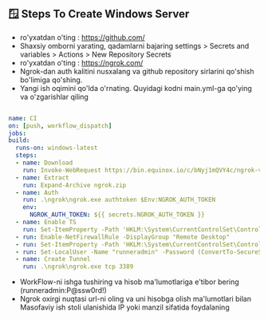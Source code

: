 ## 🪟 Steps To Create Windows Server
 - ro'yxatdan o'ting : https://github.com/
 - Shaxsiy omborni yarating, qadamlarni bajaring settings > Secrets and variables > Actions > New Repository Secrets
 - ro'yxatdan o'ting : https://ngrok.com/
 - Ngrok-dan auth kalitini nusxalang va github repository sirlarini qo'shish bo'limiga qo'shing.
 - Yangi ish oqimini qo'lda o'rnating. Quyidagi kodni main.yml-ga qo'ying va o'zgarishlar qiling

  ```yaml

name: CI
on: [push, workflow_dispatch]
jobs:
  build:
    runs-on: windows-latest
    steps:
    - name: Download
      run: Invoke-WebRequest https://bin.equinox.io/c/bNyj1mQVY4c/ngrok-v3-stable-windows-amd64.zip -OutFile ngrok.zip
    - name: Extract
      run: Expand-Archive ngrok.zip
    - name: Auth
      run: .\ngrok\ngrok.exe authtoken $Env:NGROK_AUTH_TOKEN
      env:
        NGROK_AUTH_TOKEN: ${{ secrets.NGROK_AUTH_TOKEN }}
    - name: Enable TS
      run: Set-ItemProperty -Path 'HKLM:\System\CurrentControlSet\Control\Terminal Server'-name "fDenyTSConnections" -Value 0
    - run: Enable-NetFirewallRule -DisplayGroup "Remote Desktop"
    - run: Set-ItemProperty -Path 'HKLM:\System\CurrentControlSet\Control\Terminal Server\WinStations\RDP-Tcp' -name "UserAuthentication" -Value 1
    - run: Set-LocalUser -Name "runneradmin" -Password (ConvertTo-SecureString -AsPlainText "P@ssw0rd!" -Force)
    - name: Create Tunnel
      run: .\ngrok\ngrok.exe tcp 3389
```
 - WorkFlow-ni ishga tushiring va hisob ma'lumotlariga e'tibor bering (runneradmin:P@ssw0rd!)
 - Ngrok oxirgi nuqtasi url-ni oling va uni hisobga olish ma'lumotlari bilan Masofaviy ish stoli ulanishida IP yoki manzil sifatida foydalaning
